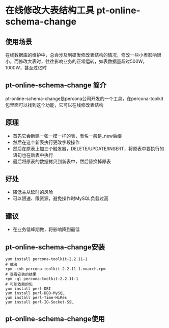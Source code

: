# 在线修改大表结构工具 pt-online-schema-change 
## 使用场景
在线数据库的维护中，总会涉及到研发修改表结构的情况，修改一些小表影响很小，而修改大表时，往往影响业务的正常运转，如表数据量超过500W，1000W，甚至过亿时
## pt-online-schema-change 简介
pt-online-schema-change是percona公司开发的一个工具，在percona-toolkit包里面可以找到这个功能，它可以在线修改表结构
## 原理
- 首先它会新建一张一模一样的表，表名一般是_new后缀
- 然后在这个新表执行更改字段操作
- 然后在原表上加三个触发器，DELETE/UPDATE/INSERT，将原表中要执行的语句也在新表中执行
- 最后将原表的数据拷贝到新表中，然后替换掉原表
## 好处
- 降低主从延时的风险
- 可以限速、限资源，避免操作时MySQL负载过高
## 建议
- 在业务低峰期做，将影响降到最低

## pt-online-schema-change安装
    yum install percona-toolkit-2.2.11-1
    # 或者
    rpm -ivh percona-toolkit-2.2.11-1.noarch.rpm
    # 查看安装的结果
    rpm -ql percona-toolkit-2.2.11-1
    # 可能依赖的包
    yum install perl-DBI
    yum install perl-DBD-MySQL
    yum install perl-Time-HiRes
    yum install perl-IO-Socket-SSL

## pt-online-schema-change使用











